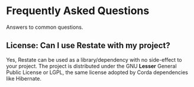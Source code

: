 
# Frequently Asked Questions

Answers to common questions.

## License: Can I use Restate with my project?

Yes, Restate can be used as a library/dependency with no side-effect to your project.
The project is distributed under the GNU __Lesser__ General Public License or LGPL, 
the same license adopted by Corda dependencies like Hibernate. 
